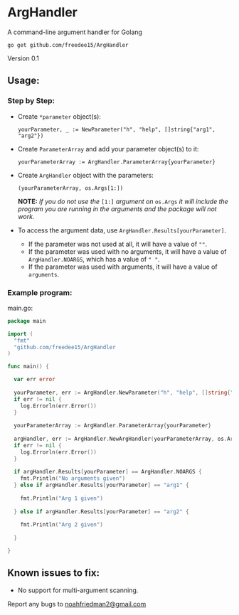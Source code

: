 # ArgHandler
A command-line argument handler for Golang

`go get github.com/freedee15/ArgHandler`

Version 0.1

## Usage:

### Step by Step:

- Create `*parameter` object(s): 

  `yourParameter, _ := NewParameter("h", "help", []string{"arg1", "arg2"})`

- Create `ParameterArray` and add your parameter object(s) to it: 

  `yourParameterArray := ArgHandler.ParameterArray{yourParameter}`

- Create `ArgHandler` object with the parameters: 

  `(yourParameterArray, os.Args[1:])`

  **NOTE:** *If you do not use the* `[1:]` *argument on* `os.Args` *it will include the program you are running in the arguments and the package will not work.*

- To access the argument data, use `ArgHandler.Results[yourParameter]`.

  - If the parameter was not used at all, it will have a value of `""`.
  - If the parameter was used with no arguments, it will have a value of `ArgHandler.NOARGS`, which has a value of `" "`.
  - If the parameter was used with arguments, it will have a value of `arguments`.
  
### Example program:

main.go:

```go
package main

import (
  "fmt"
  "github.com/freedee15/ArgHandler
)

func main() {

  var err error
  
  yourParameter, err := ArgHandler.NewParameter("h", "help", []string{"arg1", "arg2"})
  if err != nil {
    log.Errorln(err.Error())
  }
  
  yourParameterArray := ArgHandler.ParameterArray{yourParameter}
  
  argHandler, err := ArgHandler.NewArgHandler(yourParameterArray, os.Args[1:])
  if err != nil {
    log.Errorln(err.Error())
  }
  
  if argHandler.Results[yourParameter] == ArgHandler.NOARGS {
    fmt.Println("No arguments given")
  } else if argHandler.Results[yourParameter] == "arg1" {
  
    fmt.Println("Arg 1 given")
  
  } else if argHandler.Results[yourParameter] == "arg2" {
  
    fmt.Println("Arg 2 given")
  
  }

}
```
  
 
## Known issues to fix:
- No support for multi-argument scanning.

Report any bugs to noahfriedman2@gmail.com

